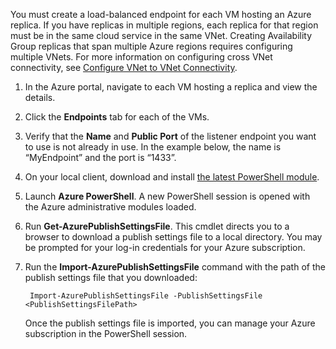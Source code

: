 You must create a load-balanced endpoint for each VM hosting an Azure replica. If you have replicas in multiple regions, each replica for that region must be in the same cloud service in the same VNet. Creating Availability Group replicas that span multiple Azure regions requires configuring multiple VNets. For more information on configuring cross VNet connectivity, see  [Configure VNet to VNet Connectivity](../articles/vpn-gateway/virtual-networks-configure-vnet-to-vnet-connection.md).

1. In the Azure portal, navigate to each VM hosting a replica and view the details.

2. Click the **Endpoints** tab for each of the VMs.

3. Verify that the **Name** and **Public Port** of the listener endpoint you want to use is not already in use. In the example below, the name is “MyEndpoint” and the port is “1433”.

4. On your local client, download and install [the latest PowerShell module](https://azure.microsoft.com/downloads/).

5. Launch **Azure PowerShell**. A new PowerShell session is opened with the Azure administrative modules loaded.

6. Run **Get-AzurePublishSettingsFile**. This cmdlet directs you to a browser to download a publish settings file to a local directory. You may be prompted for your log-in credentials for your Azure subscription.

7. Run the **Import-AzurePublishSettingsFile** command with the path of the publish settings file that you downloaded:

        Import-AzurePublishSettingsFile -PublishSettingsFile <PublishSettingsFilePath>

    Once the publish settings file is imported, you can manage your Azure subscription in the PowerShell session.


